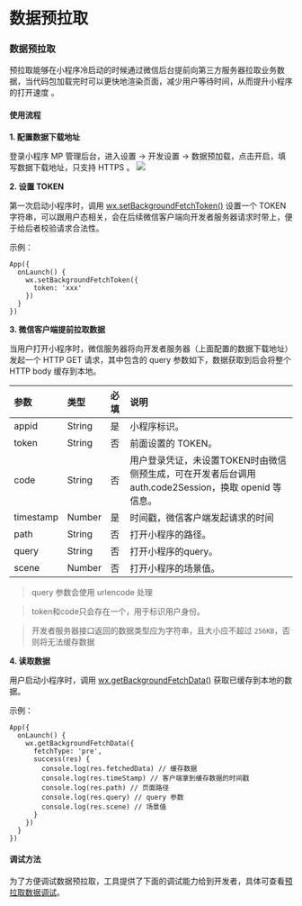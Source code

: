 # 数据预拉取

### 数据预拉取 <a id="&#x6570;&#x636E;&#x9884;&#x62C9;&#x53D6;"></a>

预拉取能够在小程序冷启动的时候通过微信后台提前向第三方服务器拉取业务数据，当代码包加载完时可以更快地渲染页面，减少用户等待时间，从而提升小程序的打开速度 。

####  使用流程 <a id="&#x4F7F;&#x7528;&#x6D41;&#x7A0B;"></a>

 **1. 配置数据下载地址**

登录小程序 MP 管理后台，进入设置 -&gt; 开发设置 -&gt; 数据预加载，点击开启，填写数据下载地址，只支持 HTTPS 。 ![](https://res.wx.qq.com/wxdoc/dist/assets/img/pre-fetch.1ed75aeb.png)

 **2. 设置 TOKEN**

第一次启动小程序时，调用 [wx.setBackgroundFetchToken\(\)](https://developers.weixin.qq.com/miniprogram/dev/api/storage/background-fetch/wx.setBackgroundFetchToken.html) 设置一个 TOKEN 字符串，可以跟用户态相关，会在后续微信客户端向开发者服务器请求时带上，便于给后者校验请求合法性。

示例：

```text
App({
  onLaunch() {
    wx.setBackgroundFetchToken({
      token: 'xxx'
    })
  }
})
```

 **3. 微信客户端提前拉取数据**

当用户打开小程序时，微信服务器将向开发者服务器（上面配置的数据下载地址）发起一个 HTTP GET 请求，其中包含的 query 参数如下，数据获取到后会将整个 HTTP body 缓存到本地。

| 参数 | 类型 | 必填 | 说明 |
| :--- | :--- | :--- | :--- |
| appid | String | 是 | 小程序标识。 |
| token | String | 否 | 前面设置的 TOKEN。 |
| code | String | 否 | 用户登录凭证，未设置TOKEN时由微信侧预生成，可在开发者后台调用 auth.code2Session，换取 openid 等信息。 |
| timestamp | Number | 是 | 时间戳，微信客户端发起请求的时间 |
| path | String | 否 | 打开小程序的路径。 |
| query | String | 否 | 打开小程序的query。 |
| scene | Number | 否 | 打开小程序的场景值。 |

> query 参数会使用 urlencode 处理

> token和code只会存在一个，用于标识用户身份。

> 开发者服务器接口返回的数据类型应为字符串，且大小应不超过 `256KB`，否则将无法缓存数据

 **4. 读取数据**

用户启动小程序时，调用 [wx.getBackgroundFetchData\(\)](https://developers.weixin.qq.com/miniprogram/dev/api/storage/background-fetch/wx.getBackgroundFetchData.html) 获取已缓存到本地的数据。

示例：

```text
App({
  onLaunch() {
    wx.getBackgroundFetchData({
      fetchType: 'pre',
      success(res) {
        console.log(res.fetchedData) // 缓存数据
        console.log(res.timeStamp) // 客户端拿到缓存数据的时间戳
        console.log(res.path) // 页面路径
        console.log(res.query) // query 参数
        console.log(res.scene) // 场景值
      }
    })
  }
})
```

####  调试方法 <a id="&#x8C03;&#x8BD5;&#x65B9;&#x6CD5;"></a>

为了方便调试数据预拉取，工具提供了下面的调试能力给到开发者，具体可查看[预拉取数据调试](https://developers.weixin.qq.com/miniprogram/dev/devtools/prefetch-data.html)。

